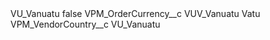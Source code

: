 <?xml version="1.0" encoding="UTF-8"?>
<CustomMetadata xmlns="http://soap.sforce.com/2006/04/metadata" xmlns:xsi="http://www.w3.org/2001/XMLSchema-instance" xmlns:xsd="http://www.w3.org/2001/XMLSchema">
    <label>VU_Vanuatu</label>
    <protected>false</protected>
    <values>
        <field>VPM_OrderCurrency__c</field>
        <value xsi:type="xsd:string">VUV_Vanuatu Vatu</value>
    </values>
    <values>
        <field>VPM_VendorCountry__c</field>
        <value xsi:type="xsd:string">VU_Vanuatu</value>
    </values>
</CustomMetadata>

